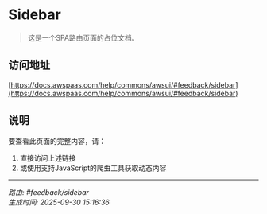 # Sidebar

> 这是一个SPA路由页面的占位文档。

## 访问地址

[https://docs.awspaas.com/help/commons/awsui/#feedback/sidebar](https://docs.awspaas.com/help/commons/awsui/#feedback/sidebar)

## 说明

要查看此页面的完整内容，请：

1. 直接访问上述链接
2. 或使用支持JavaScript的爬虫工具获取动态内容

---

*路由: #feedback/sidebar*  
*生成时间: 2025-09-30 15:16:36*
